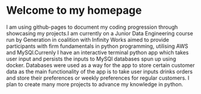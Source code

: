 # Welcome to my homepage

I am using github-pages to document my coding progression through showcasing my projects.I am currently on a Junior Data Engineering course run by Generation in coalition with Infinity Works aimed to provide participants with firm fundamentals in python programming, utilising AWS and MySQl.Currenly I have an interactive terminal python app which takes user input and persists the inputs to MySQl databases spun up using docker. Databases were used as a way for the app to store certain customer data as the main functionality of the app is to take user inputs drinks orders and store their preferences or weekly preferences for regular customers. I plan to create many more projects to advance my knowledge in python.
